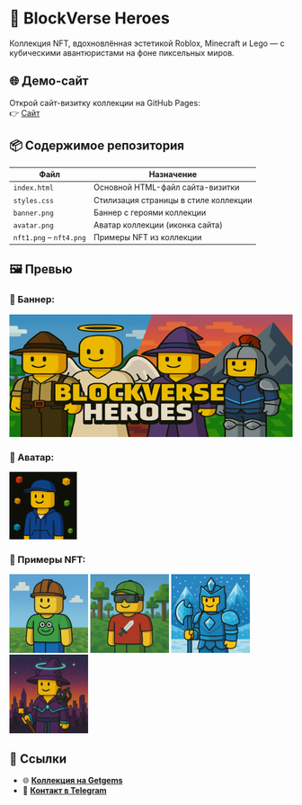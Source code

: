 # 🧱 BlockVerse Heroes

Коллекция NFT, вдохновлённая эстетикой Roblox, Minecraft и Lego — с кубическими авантюристами на фоне пиксельных миров.

## 🌐 Демо-сайт
Открой сайт-визитку коллекции на GitHub Pages:  
👉 [Сайт](https://3069603.github.io/blockverse/)

## 📦 Содержимое репозитория

| Файл           | Назначение                                |
|----------------|-------------------------------------------|
| `index.html`   | Основной HTML-файл сайта-визитки          |
| `styles.css`   | Стилизация страницы в стиле коллекции     |
| `banner.png`   | Баннер с героями коллекции                |
| `avatar.png`   | Аватар коллекции (иконка сайта)           |
| `nft1.png` – `nft4.png` | Примеры NFT из коллекции         |

## 🖼️ Превью

### 🔹 Баннер:
![BlockVerse Banner](banner.png)

### 🔹 Аватар:
<img src="avatar.png" alt="avatar" width="120" />

### 🔹 Примеры NFT:
<p float="left">
  <img src="nft1.png" width="140" />
  <img src="nft2.png" width="140" />
  <img src="nft3.png" width="140" />
  <img src="nft4.png" width="140" />
</p>

## 📲 Ссылки

- 🌐 **[Коллекция на Getgems](https://getgems.io/blockverse)**  
- 💬 **[Контакт в Telegram](https://t.me/by3069603$0)**
